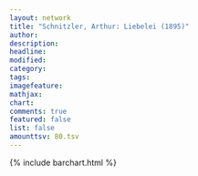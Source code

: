 ```yaml
---
layout: network
title: "Schnitzler, Arthur: Liebelei (1895)"
author:
description:
headline:
modified:
category:
tags:
imagefeature: 
mathjax: 
chart: 
comments: true
featured: false
list: false
amounttsv: 80.tsv
---
```

{% include barchart.html %}
